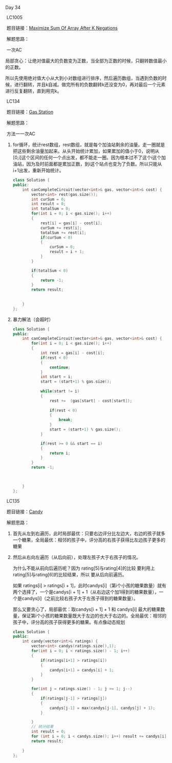 Day 34

​	LC1005

​	题目链接：[Maximize Sum Of Array After K Negations](https://leetcode.com/problems/maximize-sum-of-array-after-k-negations/)

​	解题思路：

​		一次AC

​		局部贪心：让绝对值最大的负数变为正数，当全部为正数的时候，只翻转数值最小的正数。

​		所以先使用绝对值大小从大到小对数组进行排序，然后遍历数组，当遇到负数的时候，进行翻转，并且k自减。做完所有的负数翻转k还没变为0，再对最后一个元素进行反复翻转，直到用完k。





​	LC134

​	题目链接：[Gas Station](https://leetcode.com/problems/gas-station/)

​	解题思路：

​	方法一一次AC

  1. for循环，统计rest数组，rest数组，就是每个加油站剩余的油量。走一圈就是把这些剩余油量加起来。从头开始统计累加，如果累加的值小于0，说明从[0,i]这个区间的任何一个点出发，都不能走一圈。因为根本过不了这个i这个加油站，因为及时前面都是累加正数，到i这个站点也变为了负数。所以只能从i+1出发，重新开始统计。

     ```C++
     class Solution {
     public:
         int canCompleteCircuit(vector<int>& gas, vector<int>& cost) {
             vector<int> rest(gas.size());
             int curSum = 0;
             int result = 0;
             int totalSum = 0;
             for(int i = 0; i < gas.size(); i++)
             {
                 rest[i] = gas[i] - cost[i];
                 curSum += rest[i];
                 totalSum += rest[i];
                 if(curSum < 0)
                 {
                     curSum = 0;
                     result = i + 1;
                 }
             }
     
             if(totalSum < 0)
             {
                 return -1;
             }
             return result;
             
             
         }
     };
     ```

     

  2. 暴力解法（会超时）

     ```C++
     class Solution {
     public:
         int canCompleteCircuit(vector<int>& gas, vector<int>& cost) {
             for(int i = 0; i < gas.size(); i++)
             {
                 int rest = gas[i] - cost[i];
                 if(rest < 0)
                 {
                     continue;
                 }
                 int start = i;
                 start = (start+1) % gas.size();
                
                 while(start != i)
                 {
                     rest +=  (gas[start] - cost[start]);
                   
                     if(rest < 0)
                     {
                         break;
                     }
                     start = (start+1) % gas.size();
                 }
     
                 if(rest >= 0 && start == i)
                 {
                     return i;
                 }
             }
             return -1;
     
            
             
         }
     };
     ```

     



​	LC135

​	题目链接：[Candy](https://leetcode.com/problems/candy/)

​	解题思路：

  1. 首先从左到右遍历，此时局部最优：只要右边评分比左边大，右边的孩子就多一个糖果，全局最优：相邻的孩子中，评分高的右孩子获得比左边孩子更多的糖果

  2. 然后从右向左遍历（从后向前），处理左孩子大于右孩子的情况。

     为什么不能从前向后遍历呢？因为 rating[5]与rating[4]的比较 要利用上 rating[5]与rating[6]的比较结果，所以 要从后向前遍历。

     如果 ratings[i] > ratings[i + 1]，此时candys[i]（第i个小孩的糖果数量）就有两个选择了，一个是candys[i + 1] + 1（从右边这个加1得到的糖果数量），一个是candys[i]（之前比较右孩子大于左孩子得到的糖果数量）。

     那么又要贪心了，局部最优：取candys[i + 1] + 1 和 candys[i] 最大的糖果数量，保证第i个小孩的糖果数量既大于左边的也大于右边的。全局最优：相邻的孩子中，评分高的孩子获得更多的糖果。有点像动态规划

     ```C++
     class Solution {
     public:
         int candy(vector<int>& ratings) {
             vector<int> candys(ratings.size(),1);
             for(int i = 0; i < ratings.size() - 1; i++)
             {
                 if(ratings[i+1] > ratings[i])
                 {
                     candys[i+1] = candys[i] + 1;
                 }
             }
     
             for(int j = ratings.size() - 1; j >= 1; j--)
             {
                 if(ratings[j-1] > ratings[j])
                 {
                     candys[j-1] = max(candys[j-1], candys[j] + 1);
                 }
     
             }
             // 统计结果
             int result = 0;
             for (int i = 0; i < candys.size(); i++) result += candys[i];
             return result;
             
         }
     };
     ```

     

